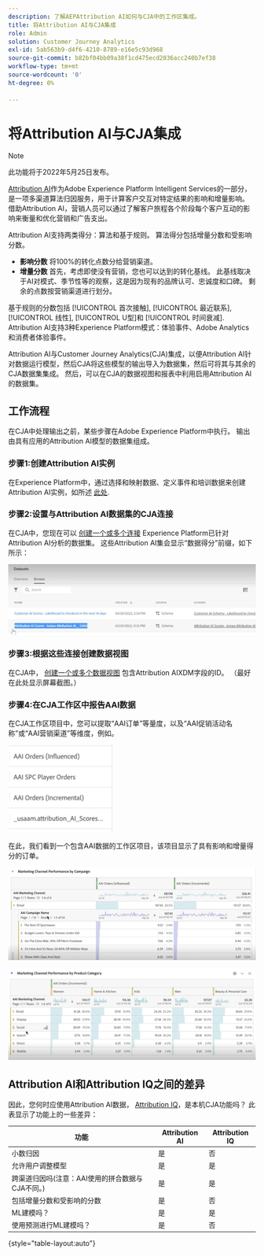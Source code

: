 ```yaml
---
description: 了解AEPAttribution AI如何与CJA中的工作区集成。
title: 将Attribution AI与CJA集成
role: Admin
solution: Customer Journey Analytics
exl-id: 5ab563b9-d4f6-4210-8789-e16e5c93d968
source-git-commit: b82bf04bb09a38f1cd475ecd2036acc240b7ef38
workflow-type: tm+mt
source-wordcount: '0'
ht-degree: 0%

---
```


# 将Attribution AI与CJA集成

>[!NOTE]
>
>此功能将于2022年5月25日发布。

[Attribution AI](https://experienceleague.adobe.com/docs/experience-platform/intelligent-services/attribution-ai/overview.html?lang=en)作为Adobe Experience Platform Intelligent Services的一部分，是一项多渠道算法归因服务，用于计算客户交互对特定结果的影响和增量影响。 借助Attribution AI，营销人员可以通过了解客户旅程各个阶段每个客户互动的影响来衡量和优化营销和广告支出。

Attribution AI支持两类得分：算法和基于规则。 算法得分包括增量分数和受影响分数。

* **影响分数** 将100%的转化点数分给营销渠道。
* **增量分数** 首先，考虑即使没有营销，您也可以达到的转化基线。 此基线取决于AI对模式、季节性等的观察，这是因为现有的品牌认可、忠诚度和口碑。 剩余的点数按营销渠道进行划分。

基于规则的分数包括 [!UICONTROL 首次接触], [!UICONTROL 最近联系], [!UICONTROL 线性], [!UICONTROL U型]和 [!UICONTROL 时间衰减]. Attribution AI支持3种Experience Platform模式：体验事件、Adobe Analytics和消费者体验事件。

Attribution AI与Customer Journey Analytics(CJA)集成，以便Attribution AI针对数据运行模型，然后CJA将这些模型的输出导入为数据集，然后可将其与其余的CJA数据集集成。 然后，可以在CJA的数据视图和报表中利用启用Attribution AI的数据集。

## 工作流程

在CJA中处理输出之前，某些步骤在Adobe Experience Platform中执行。 输出由具有应用的Attribution AI模型的数据集组成。

### 步骤1:创建Attribution AI实例

在Experience Platform中，通过选择和映射数据、定义事件和培训数据来创建Attribution AI实例，如所述 [此处](https://experienceleague.adobe.com/docs/experience-platform/intelligent-services/attribution-ai/user-guide.html).

### 步骤2:设置与Attribution AI数据集的CJA连接

在CJA中，您现在可以 [创建一个或多个连接](/help/connections/create-connection.md) Experience Platform已针对Attribution AI分析的数据集。 这些Attribution AI集会显示“数据得分”前缀，如下所示：

![AAI分数](assets/aai-scores.png)

### 步骤3:根据这些连接创建数据视图

在CJA中， [创建一个或多个数据视图](/help/data-views/create-dataview.md) 包含Attribution AIXDM字段的ID。 （最好在此处显示屏幕截图。）

### 步骤4:在CJA工作区中报告AAI数据

在CJA工作区项目中，您可以提取“AAI订单”等量度，以及“AAI促销活动名称”或“AAI营销渠道”等维度，例如。

![AAI维度](assets/aai-dims.png)

在此，我们看到一个包含AAI数据的工作区项目，该项目显示了具有影响和增量得分的订单。

![AAI项目](assets/aai-project.png)

![AAI项目](assets/aai-project2.png)


## Attribution AI和Attribution IQ之间的差异

因此，您何时应使用Attribution AI数据， [Attribution IQ](/help/analysis-workspace/attribution/overview.md)，是本机CJA功能吗？ 此表显示了功能上的一些差异：

| 功能 | Attribution AI | Attribution IQ |
| --- | --- | --- |
| 小数归因 | 是 | 否 |
| 允许用户调整模型 | 是 | 是 |
| 跨渠道归因吗(注意：AAI使用的拼合数据与CJA不同。) | 是 | 是 |
| 包括增量分数和受影响的分数 | 是 | 否 |
| ML建模吗？ | 是 | 是 |
| 使用预测进行ML建模吗？ | 是 | 否 |

{style=&quot;table-layout:auto&quot;}
